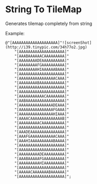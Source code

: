 String To TileMap
=================

Generates tilemap completely from string

Example:

	@"[AAAAAAAAAAAAAAAAAAAA]"![screenShot](http://i39.tinypic.com/34h77o2.jpg)
        "[AAAAAAAAAAAAAAAAAAAA]"
        "[AAABAAAAAACAAAAAAAAA]"
        "[AAAAAAAADEAAAAAAAAAA]"
        "[AAAAAAAAFGAAAAAAAAAA]"
        "[AAAAAAAAHIAAAAAABAAA]"
        "[AAAAAAAAAAAAAAAAAAAA]"
        "[AAAAAAAAAAAAAAAACAAA]"
        "[AAAAAAAABAAAAAAAAAAA]"
        "[AAAAAAAAAAAAAAAAAAAA]"
        "[AAAAAAAAAAAAAAAAAAAA]"
        "[AAAAAAAAAAACAAAAAAAA]"
        "[AABAAAAAAAAAAAAAAAAA]"
        "[AAAAAAAAAAAAAAADEAAA]"
        "[AAAAAAAAAAAAAAAFGAAA]"
        "[AAAAAAAAAAAAAAAHIAAA]"
        "[AAAACAAAAAAAAAAAAAAB]"
        "[AAAAAAAAACAAAAAAAAAA]"
        "[AAAAAAAAAAAAAAAAAAAA]"
        "[AAADEAAAAAAAAAAAAAAA]"
        "[AAAFGAAAAAAAAAAACAAA]"
        "[AAAHIAAAAAAAAAABAAAA]"
        "[AAAAAAAAAAAAAAAAAAAA]"
        "[AAAAAAAAAAAAAAAAAAAA]"
        "[AAAAAAAAADEAAAAAAAAA]"
        "[AAABAAAAAFGAAAAAAAAA]"
        "[AAAAAAAAAHIAAAAAAAAA]"
        "[AAAAAAAAAAAAAAAAAAAA]"
        "[AAAAACAAAAAAABAAAAAA]"
        "[AAAAAAAAAAAAAAAAAAAA]";

